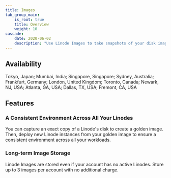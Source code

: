 ```yaml
---
title: Images
tab_group_main:
    is_root: true
    title: Overview
    weight: 10
cascade:
    date: 2020-06-02
    description: "Use Linode Images to take snapshots of your disk images, and deploy an identical copy to any Linode under your account. Linode Images are retained whether or not you have an active Linode on your account. Because of this, they are useful for long term storage of a private image template."
---
```


## Availability

Tokyo, Japan; Mumbai, India; Singapore, Singapore; Sydney, Australia; Frankfurt, Germany; London, United Kingdom; Toronto, Canada; Newark, NJ, USA; Atlanta, GA, USA; Dallas, TX, USA; Fremont, CA, USA

## Features

### A Consistent Environment Across All Your Linodes

You can capture an exact copy of a Linode's disk to create a golden image. Then, deploy new Linode instances from your golden image to ensure a consistent environment across all your workloads.

### Long-term Image Storage

Linode Images are stored even if your account has no active Linodes. Store up to 3 images per account with no additional charge.
